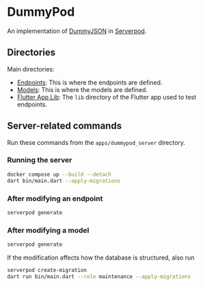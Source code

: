 # DummyPod

An implementation of [DummyJSON] in [Serverpod].

## Directories

Main directories:
- [Endpoints](https://github.com/dhafinrayhan/dummypod/tree/master/apps/dummypod_server/lib/src/endpoints): This is where the endpoints are defined.
- [Models](https://github.com/dhafinrayhan/dummypod/tree/master/apps/dummypod_server/lib/src/models): This is where the models are defined.
- [Flutter App Lib](https://github.com/dhafinrayhan/dummypod/tree/master/apps/dummypod_flutter/lib): The `lib` directory of the Flutter app used to test endpoints.

## Server-related commands
Run these commands from the `apps/dummypod_server` directory.

### Running the server
```bash
docker compose up --build --detach
dart bin/main.dart --apply-migrations
```

### After modifying an endpoint
```bash
serverpod generate
```

### After modifying a model
```bash
serverpod generate
```
If the modification affects how the database is structured, also run
```bash
serverpod create-migration
dart run bin/main.dart --role maintenance --apply-migrations
```

  
  [DummyJSON]: https://github.com/Ovi/DummyJSON
  [Serverpod]: https://serverpod.dev/
